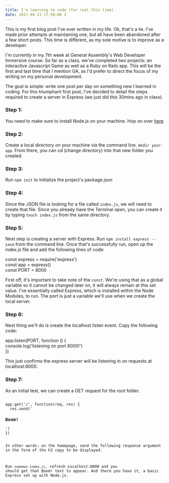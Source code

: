```yaml
---
title: I'm learning to code (for real this time)
date: 2017-04-13 17:50:00 Z
---
```



This is my first blog post I've ever written in my life. Ok, that's a lie. I've made prior attempts at maintaining one, but all have been abandoned after a few short posts. This time is different, as my sole motive is to improve as a developer.

I'm currently in my 7th week at General Assembly's Web Developer Immersive course. So far as a class, we've completed two projects: an interactive Javascript Game as well as a Ruby on Rails app. This will be the first and last time that I mention GA, as I'd prefer to direct the focus of my writing on my personal development.

The goal is simple: write one post per day on something new I learned in coding. For this triumphant first post, I've decided to detail the steps required to create a server in Express (we just did this 30mins ago in class).

### Step 1:
You need to make sure to install Node.js on your machine. Hop on over [here](https://nodejs.org/en/)

### Step 2:
Create a local directory on your machine via the command line. `mkdir your-app`. From there, you can cd (change directory) into that new folder you created.

### Step 3:
Run `npm init` to initialize the project's package.json

### Step 4:
Since the JSON file is looking for a file called `index.js`, we will need to create that file. Since you already have the Terminal open, you can create it by typing `touch index.js` from the same directory.

### Step 5:
Next step is creating a server with Express. Run `npm install express --save` from the command line. Once that's successfully run, open up the index.js file and add the following lines of code:

const express = require('express')  
const app = express()   
const PORT = 8000

First off, it's important to take note of the `const`. We're using that as a global variable so it cannot be changed later on, it will always remain at this set value. I've essentially called Express, which is installed within the Node Modules, to run. The port is just a variable we'll use when we create the local server.

### Step 6:

Next thing we'll do is create the localhost listen event. Copy the following code:

app.listen(PORT, function () {  
  console.log('listening on port 8000!')  
})  

This just confirms the express server will be listening in on requests at localhost:8000.

### Step 7:

As an initial test, we can create a GET request for the root folder.

<code>
app.get('/', function(req, res) {  
  res.send('<h3>Boom!</h3>')  
})



In other words: on the homepage, send the following response argument in the form of the h3 copy to be displayed.

Run `nodemon index.js`, refresh Localhost:8000 and you should get that Boom! text to appear. And there you have it, a basic Express set up with Node.js.
